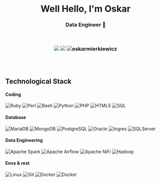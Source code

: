 <h1 align="center">Well Hello, I'm Oskar</h1>
<h3 align="center">Data Engineer 💾</h3>
<br>

<h3 align="center">
  
[![](https://img.shields.io/badge/LinkedIn-OskarMierkiewicz-blue?style=flat-square)](https://www.linkedin.com/in/oskar-mierkiewicz-1a67b0a6/)
[![](https://img.shields.io/badge/Email-o.mierkiewicz@gmail.com-orange?style=flat-square)](mailto:o.mierkiewicz@gmail.com)
<img src="https://komarev.com/ghpvc/?username=oskarmierkiewicz&label=Profile%20views&color=0e75b6&style=flat" alt="oskarmierkiewicz" />
</h3>

<br>
<br>

## Technological Stack

#### Coding

![Ruby](https://img.shields.io/badge/Ruby-red?logo=Ruby)
![Perl](https://img.shields.io/badge/Perl-grey?logo=Perl)
![Bash](http://img.shields.io/badge/-Bash-4EAA25?style=flat-square&logo=gnu-bash&logoColor=ffffff)
![Python](http://img.shields.io/badge/-Python-3776AB?style=flat-square&logo=python&logoColor=ffffff)
![PHP](http://img.shields.io/badge/-PHP-777BB4?style=flat-square&logo=php&logoColor=ffffff)
![HTML5](http://img.shields.io/badge/-HTML5-E34F26?style=flat-square&logo=html5&logoColor=ffffff)
![SQL](https://img.shields.io/badge/SQL-blue?logo=SQL)

#### Database

![MariaDB](http://img.shields.io/badge/-MariaDB-003545?style=flat-square&logo=mariadb&logoColor=ffffff)
![MongoDB](https://img.shields.io/badge/MongoDB-green?logo=MongoDB)
![PostgreSQL](http://img.shields.io/badge/-PostgreSQL-005571?style=flat-square&logo=postgresql&logoColor=ffffff)
![Oracle](http://img.shields.io/badge/-Oracle-005571?style=flat-square&logo=oracle&logoColor=ffffff)
![Ingres](http://img.shields.io/badge/-Ingres-005571?style=flat-square&logo=ingres&logoColor=red)
![SQLServer](http://img.shields.io/badge/-SQLServer-005571?style=flat-square&logo=sqlserver&logoColor=blue)


#### Data Engineering 

![Apache Spark](http://img.shields.io/badge/-Apache_Spark-E25A1C?style=flat-square&logo=apache-spark&logoColor=ffffff)
![Apache Airflow](http://img.shields.io/badge/-Apache_Airflow-E27A1C?style=flat-square&logo=apache-airflow&logoColor=ffffff)
![Apache NiFi](http://img.shields.io/badge/-NiFi-E27A1C?style=flat-square&logo=nifi&logoColor=ffffff)
![Hadoop](http://img.shields.io/badge/-Hadoop-E27A1C?style=flat-square&logo=hadoop&logoColor=ffffff)


#### Envs & rest

![Linux](http://img.shields.io/badge/-Linux-FCC624?style=flat-square&logo=linux&logoColor=ffffff)
![Git](http://img.shields.io/badge/-Git-F05032?style=flat-square&logo=git&logoColor=ffffff)
![Docker](http://img.shields.io/badge/-Docker-2496ED?style=flat-square&logo=docker&logoColor=ffffff)
![Docker](http://img.shields.io/badge/-Azure-2496ED?style=flat-square&logo=azure&logoColor=ffffff)
